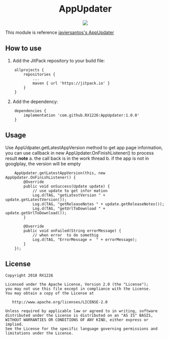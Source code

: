 <h1 align="center">AppUpdater </h1>

<p align="center">
  <a target="_blank" href="https://www.paypal.me/RX1226" title="Donate using PayPal"><img src="https://img.shields.io/badge/paypal-donate-yellow.svg" /></a>
</p>

This module is reference
<a href="https://github.com/javiersantos/AppUpdater">javiersantos's AppUpdater</a>

## How to use
1. Add the JitPack repository to your build file:
```
    allprojects {
        repositories {
            ...
            maven { url 'https://jitpack.io' }
        }
    }
```
2. Add the dependency:
```
    dependencies {
        implementation 'com.github.RX1226:AppUpdater:1.0.0'
    }
```
## Usage
Use AppUdpater.getLatestAppVersion method to get app page information,
you can use callback in new AppUpdater.OnFinishListener() to process result
**note**
a. the call back is in the work thread
b. if the app is not in googlplay, the version will be empty

        AppUpdater.getLatestAppVersion(this, new AppUpdater.OnFinishListener() {
            @Override
            public void onSuccess(Update update) {
                // use update to get infor mation
                Log.d(TAG, "getLatestVersion " + update.getLatestVersion());
                Log.d(TAG, "getReleaseNotes " + update.getReleaseNotes());
                Log.d(TAG, "getUrlToDownload " + update.getUrlToDownload());
            }

            @Override
            public void onFailed(String errorMessage) {
                // when error  to do somethig
                Log.d(TAG, "ErrorMessage =  " + errorMessage);
            }
        });

## License
	Copyright 2018 RX1226

	Licensed under the Apache License, Version 2.0 (the "License");
	you may not use this file except in compliance with the License.
	You may obtain a copy of the License at

	   http://www.apache.org/licenses/LICENSE-2.0

	Unless required by applicable law or agreed to in writing, software
	distributed under the License is distributed on an "AS IS" BASIS,
	WITHOUT WARRANTIES OR CONDITIONS OF ANY KIND, either express or implied.
	See the License for the specific language governing permissions and
	limitations under the License.
